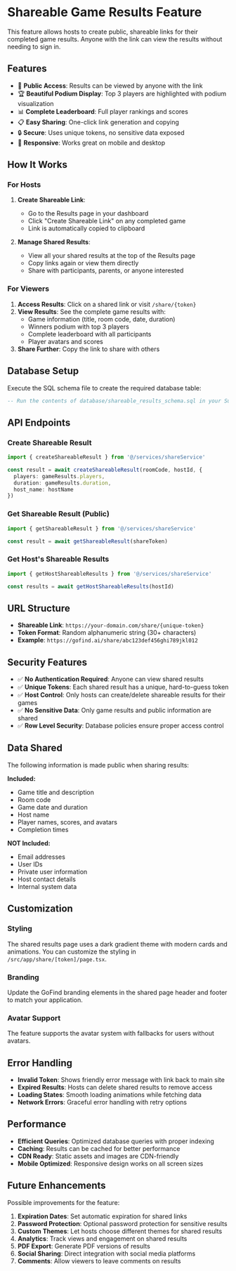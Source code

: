 # Shareable Game Results Feature

This feature allows hosts to create public, shareable links for their completed game results. Anyone with the link can view the results without needing to sign in.

## Features

- 🔗 **Public Access**: Results can be viewed by anyone with the link
- 🏆 **Beautiful Podium Display**: Top 3 players are highlighted with podium visualization
- 📊 **Complete Leaderboard**: Full player rankings and scores
- 📋 **Easy Sharing**: One-click link generation and copying
- 🔒 **Secure**: Uses unique tokens, no sensitive data exposed
- 📱 **Responsive**: Works great on mobile and desktop

## How It Works

### For Hosts

1. **Create Shareable Link**: 
   - Go to the Results page in your dashboard
   - Click "Create Shareable Link" on any completed game
   - Link is automatically copied to clipboard

2. **Manage Shared Results**:
   - View all your shared results at the top of the Results page
   - Copy links again or view them directly
   - Share with participants, parents, or anyone interested

### For Viewers

1. **Access Results**: Click on a shared link or visit `/share/{token}`
2. **View Results**: See the complete game results with:
   - Game information (title, room code, date, duration)
   - Winners podium with top 3 players
   - Complete leaderboard with all participants
   - Player avatars and scores
3. **Share Further**: Copy the link to share with others

## Database Setup

Execute the SQL schema file to create the required database table:

```sql
-- Run the contents of database/shareable_results_schema.sql in your Supabase database
```

## API Endpoints

### Create Shareable Result
```typescript
import { createShareableResult } from '@/services/shareService'

const result = await createShareableResult(roomCode, hostId, {
  players: gameResults.players,
  duration: gameResults.duration,
  host_name: hostName
})
```

### Get Shareable Result (Public)
```typescript
import { getShareableResult } from '@/services/shareService'

const result = await getShareableResult(shareToken)
```

### Get Host's Shareable Results
```typescript
import { getHostShareableResults } from '@/services/shareService'

const results = await getHostShareableResults(hostId)
```

## URL Structure

- **Shareable Link**: `https://your-domain.com/share/{unique-token}`
- **Token Format**: Random alphanumeric string (30+ characters)
- **Example**: `https://gofind.ai/share/abc123def456ghi789jkl012`

## Security Features

- ✅ **No Authentication Required**: Anyone can view shared results
- ✅ **Unique Tokens**: Each shared result has a unique, hard-to-guess token
- ✅ **Host Control**: Only hosts can create/delete shareable results for their games
- ✅ **No Sensitive Data**: Only game results and public information are shared
- ✅ **Row Level Security**: Database policies ensure proper access control

## Data Shared

The following information is made public when sharing results:

**Included:**
- Game title and description
- Room code
- Game date and duration
- Host name
- Player names, scores, and avatars
- Completion times

**NOT Included:**
- Email addresses
- User IDs
- Private user information
- Host contact details
- Internal system data

## Customization

### Styling
The shared results page uses a dark gradient theme with modern cards and animations. You can customize the styling in `/src/app/share/[token]/page.tsx`.

### Branding
Update the GoFind branding elements in the shared page header and footer to match your application.

### Avatar Support
The feature supports the avatar system with fallbacks for users without avatars.

## Error Handling

- **Invalid Token**: Shows friendly error message with link back to main site
- **Expired Results**: Hosts can delete shared results to remove access
- **Loading States**: Smooth loading animations while fetching data
- **Network Errors**: Graceful error handling with retry options

## Performance

- **Efficient Queries**: Optimized database queries with proper indexing
- **Caching**: Results can be cached for better performance
- **CDN Ready**: Static assets and images are CDN-friendly
- **Mobile Optimized**: Responsive design works on all screen sizes

## Future Enhancements

Possible improvements for the feature:

1. **Expiration Dates**: Set automatic expiration for shared links
2. **Password Protection**: Optional password protection for sensitive results
3. **Custom Themes**: Let hosts choose different themes for shared results
4. **Analytics**: Track views and engagement on shared results
5. **PDF Export**: Generate PDF versions of results
6. **Social Sharing**: Direct integration with social media platforms
7. **Comments**: Allow viewers to leave comments on results

